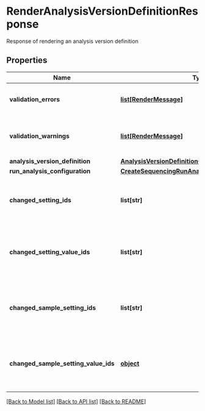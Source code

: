 # RenderAnalysisVersionDefinitionResponse

Response of rendering an analysis version definition
## Properties
Name | Type | Description | Notes
------------ | ------------- | ------------- | -------------
**validation_errors** | [**list[RenderMessage]**](RenderMessage.md) | List of rendered message with errors | [optional] 
**validation_warnings** | [**list[RenderMessage]**](RenderMessage.md) | List of rendered message with warnings | [optional] 
**analysis_version_definition** | [**AnalysisVersionDefinitionCompact**](AnalysisVersionDefinitionCompact.md) |  | [optional] 
**run_analysis_configuration** | [**CreateSequencingRunAnalysisConfigurationRequest**](CreateSequencingRunAnalysisConfigurationRequest.md) |  | [optional] 
**changed_setting_ids** | **list[str]** | List of changed ids of analysis version definition settings | [optional] 
**changed_setting_value_ids** | **list[str]** | List of changed ids of run analysis configuration setting values | [optional] 
**changed_sample_setting_ids** | **list[str]** | List of changed ids of analysis version definition sample settings | [optional] 
**changed_sample_setting_value_ids** | [**object**](.md) | Array of samples with list of changed sample setting value ids | [optional] 

[[Back to Model list]](../README.md#documentation-for-models) [[Back to API list]](../README.md#documentation-for-api-endpoints) [[Back to README]](../README.md)


